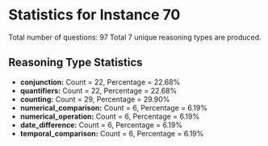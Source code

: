 # Statistics for Instance 70
Total number of questions: 97
Total 7 unique reasoning types are produced.
## Reasoning Type Statistics
- **conjunction:** Count = 22, Percentage = 22.68%
- **quantifiers:** Count = 22, Percentage = 22.68%
- **counting:** Count = 29, Percentage = 29.90%
- **numerical_comparison:** Count = 6, Percentage = 6.19%
- **numerical_operation:** Count = 6, Percentage = 6.19%
- **date_difference:** Count = 6, Percentage = 6.19%
- **temporal_comparison:** Count = 6, Percentage = 6.19%
